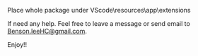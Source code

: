 Place whole package under VScode\resources\app\extensions

If need any help.
Feel free to leave a message or send email to Benson.leeHC@gmail.com.


Enjoy!!
